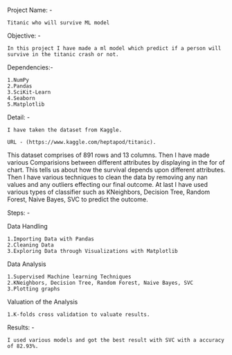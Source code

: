 Project Name: - 

    Titanic who will survive ML model 

 

Objective: - 

    In this project I have made a ml model which predict if a person will survive in the titanic crash or not.  

Dependencies:-

    1.NumPy
    2.Pandas
    3.SciKit-Learn
    4.Seaborn
    5.Matplotlib
 

Detail: -

    I have taken the dataset from Kaggle. 

    URL - (https://www.kaggle.com/heptapod/titanic). 

   This dataset comprises of 891 rows and 13 columns. Then I have made various Comparisions between different attributes by displaying in the for of chart. This tells us about how the survival depends upon different attributes. Then I have various techniques to clean the data by removing any nan values and any outliers effecting our final outcome. At last I have used various types of classifier such as KNeighbors, Decision Tree, Random Forest, Naive Bayes, SVC to predict the outcome. 

Steps: -

  Data Handling
  
    1.Importing Data with Pandas
    2.Cleaning Data
    3.Exploring Data through Visualizations with Matplotlib
    
  Data Analysis
  
    1.Supervised Machine learning Techniques
    2.KNeighbors, Decision Tree, Random Forest, Naive Bayes, SVC
    3.Plotting graphs

  Valuation of the Analysis
  
    1.K-folds cross validation to valuate results.
    
    
Results: -  

    I used various models and got the best result with SVC with a accuracy of 82.93%. 
